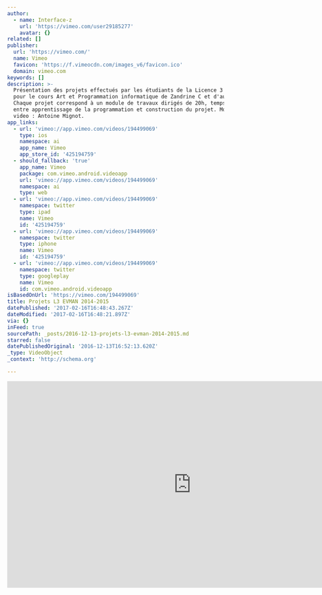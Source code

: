 ```yaml
---
author:
  - name: Interface-z
    url: 'https://vimeo.com/user29185277'
    avatar: {}
related: []
publisher:
  url: 'https://vimeo.com/'
  name: Vimeo
  favicon: 'https://f.vimeocdn.com/images_v6/favicon.ico'
  domain: vimeo.com
keywords: []
description: >-
  Présentation des projets effectués par les étudiants de la Licence 3 EVMAN
  pour le cours Art et Programmation informatique de Zandrine C et d'autres TD.
  Chaque projet correspond à un module de travaux dirigés de 20h, temps réparti
  entre apprentissage de la programmation et construction du projet. Montage
  video : Antoine Mignot.
app_links:
  - url: 'vimeo://app.vimeo.com/videos/194499069'
    type: ios
    namespace: ai
    app_name: Vimeo
    app_store_id: '425194759'
  - should_fallback: 'true'
    app_name: Vimeo
    package: com.vimeo.android.videoapp
    url: 'vimeo://app.vimeo.com/videos/194499069'
    namespace: ai
    type: web
  - url: 'vimeo://app.vimeo.com/videos/194499069'
    namespace: twitter
    type: ipad
    name: Vimeo
    id: '425194759'
  - url: 'vimeo://app.vimeo.com/videos/194499069'
    namespace: twitter
    type: iphone
    name: Vimeo
    id: '425194759'
  - url: 'vimeo://app.vimeo.com/videos/194499069'
    namespace: twitter
    type: googleplay
    name: Vimeo
    id: com.vimeo.android.videoapp
isBasedOnUrl: 'https://vimeo.com/194499069'
title: Projets L3 EVMAN 2014-2015
datePublished: '2017-02-16T16:48:43.267Z'
dateModified: '2017-02-16T16:48:21.897Z'
via: {}
inFeed: true
sourcePath: _posts/2016-12-13-projets-l3-evman-2014-2015.md
starred: false
datePublishedOriginal: '2016-12-13T16:52:13.620Z'
_type: VideoObject
_context: 'http://schema.org'

---
```

<iframe src="https://cdn.embedly.com/widgets/media.html?src=https%3A%2F%2Fplayer.vimeo.com%2Fvideo%2F194499069&amp;url=https%3A%2F%2Fvimeo.com%2F194499069&amp;image=https%3A%2F%2Fi.vimeocdn.com%2Fvideo%2F606474745_640.jpg&amp;key=b7d04c9b404c499eba89ee7072e1c4f7&amp;type=text%2Fhtml&amp;schema=vimeo" width="854" height="480" scrolling="no" frameborder="0" allowfullscreen="" style=""></iframe>